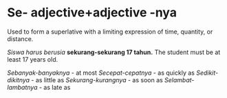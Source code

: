 # Se- adjective+adjective -nya
Used to form a superlative with a limiting expression of time, quantity, or distance.

*Siswa harus berusia* **sekurang-sekurang 17 tahun.** The student must be at least 17 years old.

*Sebanyak-banyaknya* - at most
*Secepat-cepatnya* - as quickly as
*Sedikit-dikitnya* - as little as
*Sekurang-kurangnya*  - as soon as
*Selambat-lambatnya* - as late as
